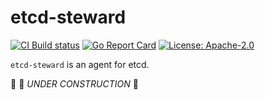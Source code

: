 # etcd-steward

[![CI Build status](https://concourse.ci.gardener.cloud/api/v1/teams/gardener/pipelines/etcd-steward-main/jobs/main-head-update-job/badge)](https://concourse.ci.gardener.cloud/api/v1/teams/gardener/pipelines/etcd-steward-main/jobs/main-head-update-job)
[![Go Report Card](https://goreportcard.com/badge/github.com/gardener/etcd-steward)](https://goreportcard.com/report/github.com/gardener/etcd-steward)
[![License: Apache-2.0](https://img.shields.io/badge/License-Apache--2.0-blue.svg)](LICENSE)

`etcd-steward` is an agent for etcd.

:construction: :construction_worker: _UNDER CONSTRUCTION_ :construction:
